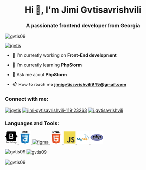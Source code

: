 <h1 align="center">Hi 👋, I'm Jimi Gvtisavrishvili</h1>
<h3 align="center">A passionate frontend developer from Georgia</h3>

<p align="left"> <img src="https://komarev.com/ghpvc/?username=gvtis09&label=Profile%20views&color=0e75b6&style=flat" alt="gvtis09" /> </p>

<p align="left"> <a href="https://twitter.com/jgvtis" target="blank"><img src="https://img.shields.io/twitter/follow/jgvtis?logo=twitter&style=for-the-badge" alt="jgvtis" /></a> </p>

- 🔭 I’m currently working on **Front-End development**

- 🌱 I’m currently learning **PhpStorm**

- 💬 Ask me about **PhpStorm**

- 📫 How to reach me **jimigvtisavrishvili945@gmail.com**

<h3 align="left">Connect with me:</h3>
<p align="left">
<a href="https://twitter.com/jgvtis" target="blank"><img align="center" src="https://raw.githubusercontent.com/rahuldkjain/github-profile-readme-generator/master/src/images/icons/Social/twitter.svg" alt="jgvtis" height="30" width="40" /></a>
<a href="https://linkedin.com/in/jimi-gvtisavrishvili-119123263" target="blank"><img align="center" src="https://raw.githubusercontent.com/rahuldkjain/github-profile-readme-generator/master/src/images/icons/Social/linked-in-alt.svg" alt="jimi-gvtisavrishvili-119123263" height="30" width="40" /></a>
<a href="https://instagram.com/j.gvtisavrishvili" target="blank"><img align="center" src="https://raw.githubusercontent.com/rahuldkjain/github-profile-readme-generator/master/src/images/icons/Social/instagram.svg" alt="j.gvtisavrishvili" height="30" width="40" /></a>
</p>

<h3 align="left">Languages and Tools:</h3>
<p align="left"> <a href="https://getbootstrap.com" target="_blank" rel="noreferrer"> <img src="https://raw.githubusercontent.com/devicons/devicon/master/icons/bootstrap/bootstrap-plain-wordmark.svg" alt="bootstrap" width="40" height="40"/> </a> <a href="https://www.w3schools.com/css/" target="_blank" rel="noreferrer"> <img src="https://raw.githubusercontent.com/devicons/devicon/master/icons/css3/css3-original-wordmark.svg" alt="css3" width="40" height="40"/> </a> <a href="https://www.figma.com/" target="_blank" rel="noreferrer"> <img src="https://www.vectorlogo.zone/logos/figma/figma-icon.svg" alt="figma" width="40" height="40"/> </a> <a href="https://www.w3.org/html/" target="_blank" rel="noreferrer"> <img src="https://raw.githubusercontent.com/devicons/devicon/master/icons/html5/html5-original-wordmark.svg" alt="html5" width="40" height="40"/> </a> <a href="https://developer.mozilla.org/en-US/docs/Web/JavaScript" target="_blank" rel="noreferrer"> <img src="https://raw.githubusercontent.com/devicons/devicon/master/icons/javascript/javascript-original.svg" alt="javascript" width="40" height="40"/> </a> <a href="https://www.mysql.com/" target="_blank" rel="noreferrer"> <img src="https://raw.githubusercontent.com/devicons/devicon/master/icons/mysql/mysql-original-wordmark.svg" alt="mysql" width="40" height="40"/> </a> <a href="https://www.php.net" target="_blank" rel="noreferrer"> <img src="https://raw.githubusercontent.com/devicons/devicon/master/icons/php/php-original.svg" alt="php" width="40" height="40"/> </a> </p>

<p><img align="left" src="https://github-readme-stats.vercel.app/api/top-langs?username=gvtis09&show_icons=true&locale=en&layout=compact" alt="gvtis09" /></p>

<p>&nbsp;<img align="center" src="https://github-readme-stats.vercel.app/api?username=gvtis09&show_icons=true&locale=en" alt="gvtis09" /></p>

<p><img align="center" src="https://github-readme-streak-stats.herokuapp.com/?user=gvtis09&" alt="gvtis09" /></p>

